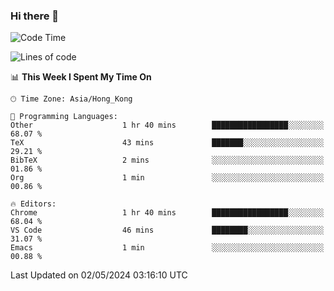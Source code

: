 ### Hi there 👋

<!--
**nicehiro/nicehiro** is a ✨ _special_ ✨ repository because its `README.md` (this file) appears on your GitHub profile.

Here are some ideas to get you started:

- 🔭 I’m currently working on ...
- 🌱 I’m currently learning ...
- 👯 I’m looking to collaborate on ...
- 🤔 I’m looking for help with ...
- 💬 Ask me about ...
- 📫 How to reach me: ...
- 😄 Pronouns: ...
- ⚡ Fun fact: ...
-->

<!--START_SECTION:waka-->
![Code Time](http://img.shields.io/badge/Code%20Time-320%20hrs%202%20mins-blue)

![Lines of code](https://img.shields.io/badge/From%20Hello%20World%20I%27ve%20Written-2.6%20million%20lines%20of%20code-blue)

📊 **This Week I Spent My Time On** 

```text
🕑︎ Time Zone: Asia/Hong_Kong

💬 Programming Languages: 
Other                    1 hr 40 mins        █████████████████░░░░░░░░   68.07 % 
TeX                      43 mins             ███████░░░░░░░░░░░░░░░░░░   29.21 % 
BibTeX                   2 mins              ░░░░░░░░░░░░░░░░░░░░░░░░░   01.86 % 
Org                      1 min               ░░░░░░░░░░░░░░░░░░░░░░░░░   00.86 % 

🔥 Editors: 
Chrome                   1 hr 40 mins        █████████████████░░░░░░░░   68.04 % 
VS Code                  46 mins             ████████░░░░░░░░░░░░░░░░░   31.07 % 
Emacs                    1 min               ░░░░░░░░░░░░░░░░░░░░░░░░░   00.88 % 
```


 Last Updated on 02/05/2024 03:16:10 UTC
<!--END_SECTION:waka-->
